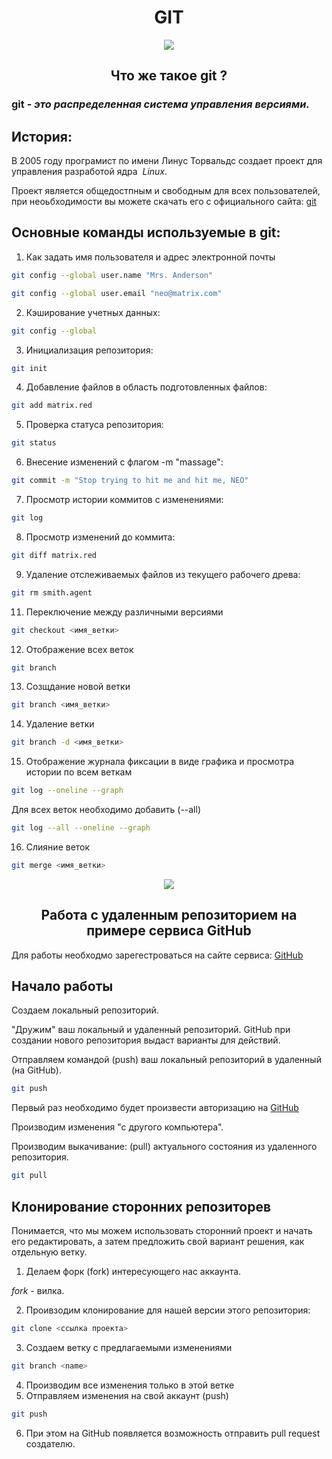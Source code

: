 # <center> GIT </center>

<p align="center">
<img src="https://git-scm.com/images/logos/logomark-orange@2x.png" />


## <center> Что же такое **git ?** </center>

### git - *это распределенная система управления версиями.*

## История:

В 2005 году програмист по имени Линус Торвальдс создает проект для управления  разработой ядра  _Linux_.

Проект является общедостпным и свободным для всех пользователей, при неоьбходимости вы можете скачать его с официального сайта:
[git](https://git-scm.com "Официальный сайт проекта git")

## Основные команды используемые в git:
1. Как задать имя пользователя и адрес электронной почты
```sh
git config --global user.name "Mrs. Anderson"
```
```sh
git config --global user.email "neo@matrix.com"
```
2. Кэширование учетных данных:
```sh
git config --global
```
3. Инициализация репозитория:
```sh
git init
```
4. Добавление файлов в область подготовленных файлов:
```sh
git add matrix.red
```
5.  Проверка статуса репозитория:
```sh
git status
```
6. Внесение изменений с флагом -m "massage":
```sh
git commit -m "Stop trying to hit me and hit me, NEO"
```
7. Просмотр истории коммитов с изменениями:
```sh
git log
```
8. Просмотр изменений до коммита:
```sh
git diff matrix.red
```
9. Удаление отслеживаемых файлов из текущего рабочего древа: 
```sh
git rm smith.agent
```
11.  Переключение между различными версиями
```sh
git checkout <имя_ветки>
```

12. Отображение всех веток
```sh
git branch
```

13. Созщдание новой ветки
```sh
git branch <имя_ветки>
```

14. Удаление ветки
```sh
git branch -d <имя_ветки>
```

15. Отображение журнала фиксации в виде графика и просмотра истории по всем  веткам 
```sh
git log --oneline --graph
```
Для всех веток необходимо добавить (--all)
```sh
git log --all --oneline --graph
````
16. Слияние веток
```sh
git merge <имя_ветки>
```

<p align="center">
<img src="https://static.wikia.nocookie.net/matrix/images/4/4d/Wake_up_neo.png/revision/latest/scale-to-width-down/294?cb=20181025033723" />

## <center> Работа с удаленным репозиторием на примере сервиса GitHub

Для работы необходмо зарегестроваться на сайте сервиса: 
[GitHub](https://github.com "Официальный сайт github.com")



## Начало работы

Создаем локальный репозиторий.

"Дружим" ваш локальный и удаленный репозиторий. 
GitHub при создании нового репозитория выдаст варианты для действий.

Отправляем командой (push) ваш локальный репозиторий в удаленный (на GitHub).
```sh
git push
```
Первый раз необходимо будет произвести авторизацию на [GitHub](https://github.com "Официальный сайт github.com")

Производим  изменения "с другого компьютера".

Производим выкачивание: (pull) актуального состояния из удаленного репозитория.

```sh
git pull
```
## Клонирование сторонних репозиторев

Понимается, что мы можем использовать сторонний проект  и начать его редактировать, а затем предложить свой вариант решения, как отдельную ветку. 

1. Делаем форк (fork) интересующего нас аккаунта.

_fork_ - вилка.

2. Проивзодим клонирование для нашей версии этого репозитория:
```sh
git clone <ссылка проекта>
```

3. Создаем ветку с предлагаемыми изменениями
```sh
git branch <name>
```
4. Производим все изменения только в этой ветке
5. Отправляем изменения на свой аккаунт (push)
```sh
git push
```
6. При этом на GitHub появляется возможность отправить pull request создателю.
